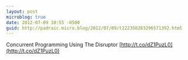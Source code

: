 ```yaml
---
layout: post
microblog: true
date: 2012-07-09 10:55 -0500
guid: http://padraic.micro.blog/2012/07/09/t222358283296571392.html
---
```

Concurrent Programming Using The Disruptor [http://t.co/dZ1PuzL0](http://t.co/dZ1PuzL0)
